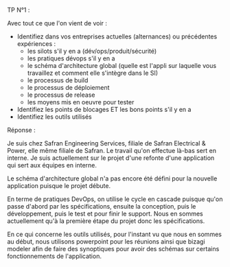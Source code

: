 TP N°1 : 

Avec tout ce que l'on vient de voir :

- Identifiez dans vos entreprises actuelles (alternances) ou précédentes expériences :
    - les silots s'il y en a (dév/ops/produit/sécurité)
    - les pratiques dévops s'il y en a
    - le schéma d'architecture global (quelle est l'appli sur laquelle vous travaillez et comment elle s'intègre dans le SI)
    - le processus de build
    - le processus de déploiement
    - le processus de release
    - les moyens mis en oeuvre pour tester
- Identifiez les points de blocages ET les bons points s'il y en a
- Identifiez les outils utilisés


Réponse : 

Je suis chez Safran Engineering Services, filiale de Safran Electrical & Power, elle même filiale de Safran.
Le travail qu'on effectue là-bas sert en interne. Je suis actuellement sur le projet d'une refonte d'une application qui sert aux équipes en interne. 

Le schéma d'architecture global n'a pas encore été défini pour la nouvelle application puisque le projet débute. 

En terme de pratiques DevOps, on utilise le cycle en cascade puisque qu'on passe d'abord par les spécifications, ensuite la conception, puis le développement, puis le test et pour finir le support. Nous en sommes actuellement qu'à la première étape du projet donc les spécifications. 

En ce qui concerne les outils utilisés, pour l'instant vu que nous en sommes au début, nous utilisons powerpoint pour les réunions ainsi que bizagi modeler afin de faire des synoptiques pour avoir des schémas sur certains fonctionnements de l'application. 